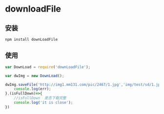 # downloadFile

## 安装

```shell
npm install downLoadFile
```

## 使用

```js
var DownLoad = require('downLoadFile');

var dwImg = new DownLoad();

dwImg.saveFile('http://img1.mm131.com/pic/2467/1.jpg','img/test/sd/1.jpg',(err)=>{
	console.log(err);
},(isFullDown)=>{
	//isFullDown  是否下载完整
	console.log('it is close');
})
```
